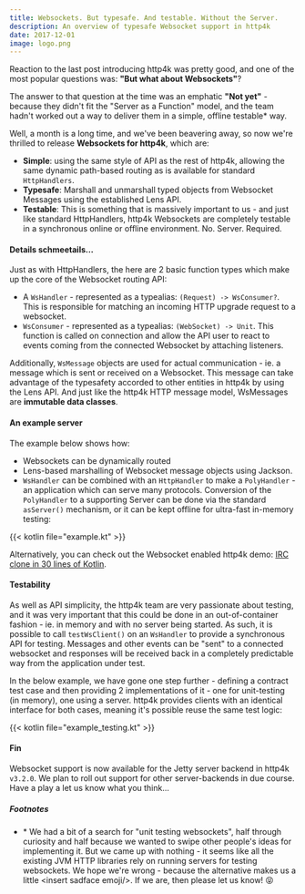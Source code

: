 ```yaml
---
title: Websockets. But typesafe. And testable. Without the Server.
description: An overview of typesafe Websocket support in http4k
date: 2017-12-01
image: logo.png
---
```


Reaction to the last post introducing http4k was pretty good, and one of the most popular questions was: **"But what about Websockets"**?

The answer to that question at the time was an emphatic **"Not yet"** - because they didn't fit the "Server as a Function" model, and the team hadn't worked out a way to deliver them in a simple, offline testable&ast; way.

Well, a month is a long time, and we've been beavering away, so now we're thrilled to release **Websockets for http4k**, which are:

- **Simple**: using the same style of API as the rest of http4k, allowing the same dynamic path-based routing as is available for standard `HttpHandlers`.
- **Typesafe**: Marshall and unmarshall typed objects from Websocket Messages using the established Lens API.
- **Testable**: This is something that is massively important to us - and just like standard HttpHandlers, http4k Websockets are completely testable in a synchronous online or offline environment. No. Server. Required.

#### Details schmeetails...

Just as with HttpHandlers, the here are 2 basic function types which make up the core of the Websocket routing API:

- A `WsHandler` - represented as a typealias: `(Request) -> WsConsumer?`. This is responsible for matching an incoming HTTP upgrade request to a websocket.
- `WsConsumer` - represented as a typealias: `(WebSocket) -> Unit`. This function is called on connection and allow the API user to react to events coming from the connected Websocket by attaching listeners.

Additionally, `WsMessage` objects are used for actual communication - ie. a message which is sent or received on a Websocket. This message can take advantage of the typesafety accorded to other entities in http4k by using the Lens API. And just like the http4k HTTP message model, WsMessages are **immutable data classes**.

#### An example server 
The example below shows how:
 
- Websockets can be dynamically routed
- Lens-based marshalling of Websocket message objects using Jackson. 
- `WsHandler` can be combined with an `HttpHandler` to make a `PolyHandler` - an application which can serve many protocols. Conversion of the `PolyHandler` to a supporting Server can be done via the standard `asServer()` mechanism, or it can be kept offline for ultra-fast in-memory testing:

{{< kotlin file="example.kt" >}}

Alternatively, you can check out the Websocket enabled http4k demo: [IRC clone in 30 lines of Kotlin](https://github.com/daviddenton/http4k-demo-irc).

#### Testability 
As well as API simplicity, the http4k team are very passionate about testing, and it was very important that this could be done in an out-of-container fashion - ie. in memory and with no server being started. As such, it is possible to call `testWsClient()` on an `WsHandler` to provide a synchronous API for testing. Messages and other events can be "sent" to a connected websocket and responses will be received back in a completely predictable way from the application under test.

In the below example, we have gone one step further - defining a contract test case and then providing 2 implementations of it - one for unit-testing (in memory), one using a server. http4k provides clients with an identical interface for both cases, meaning it's possible reuse the same test logic:

{{< kotlin file="example_testing.kt" >}}

#### Fin

Websocket support is now available for the Jetty server backend in http4k `v3.2.0`. We plan to roll out support for other server-backends in due course. Have a play a let us know what you think... 

##### Footnotes
* &ast; We had a bit of a search for "unit testing websockets", half through curiosity and half because we wanted to swipe other people's ideas for implementing it. But we came up with nothing - it seems like all the existing JVM HTTP libraries rely on running servers for testing websockets. We hope we're wrong - because the alternative makes us a little &lt;insert sadface emoji/&gt;. If we are, then please let us know! 😝

[github]: http://github.com/daviddenton
[http4k]: https://http4k.org
